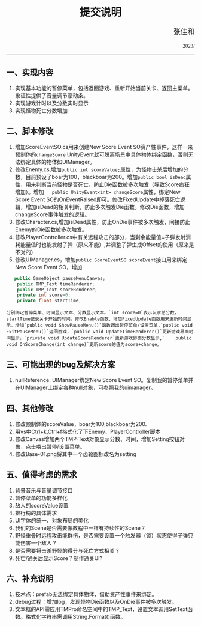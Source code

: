 # <center>提交说明
<p align='right' style="font-size:19px;font-family:华文行楷"> 张佳和</p>
<p align='right'style='font-family:chiller'> 2023/ </p>

 ___ ____   


## 一、实现内容
1. 实现基本功能的暂停菜单，包括返回游戏、重新开始当前关卡、返回主菜单。象征性提供了音量调节滚动条。
2. 实现游戏计时以及分数实时显示
3. 实现怪物死亡分数增加
## 二、脚本修改
1. 增加ScoreEventSO.cs用来创建New Score Event SO资产性事件，这样一来预制体的`changeScore` UnityEvent就可脱离场景中具体物体绑定函数，否则无法绑定具体的物体如UIManager。
2. 修改Enemy.cs,增加`public int scoreValue;`属性，为怪物击杀后增加的分数，目前预设了boar为100，blackboar为200。增加`public bool isDead`属性，用来判断当前怪物是否死亡，防止Die函数被多次触发（导致Score疯狂增加）。增加`   public UnityEvent<int> changeScore`属性，绑定New Score Event SO的OnEventRaised即可。修改FixedUpdate中掉落死亡逻辑，增加isDead的相关判断，防止多次触发Die函数。修改Die函数，增加changeScore事件触发的逻辑。
3. 修改Character.cs,增加isDead属性，防止OnDie事件被多次触发，间接防止Enemy的Die函数被多次触发。
4. 修改PlayerController.cs中有关远程攻击的部分，当剩余能量值=子弹发射消耗能量值时也能发射子弹（原来不能）,并调整子弹生成Offset的使用（原来是不对的）
5. 修改UIManager.cs，增加`public ScoreEventSO scoreEvent`接口用来绑定New Score Event SO，增加
```cs
   public GameObject pauseMenuCanvas;
    public TMP_Text timeRenderer;
    public TMP_Text scoreRenderer;
    private int score=0;
    private float startTime;
```
    分别绑定暂停菜单、时间显示文本、分数显示文本。`int score=0`表示玩家总分数，startTime记录关卡开始的时间。修改Enable函数、增加FixedUpdate函数用来更新时间显示。增加`public void ShowPauseMenu()`函数调出暂停菜单/设置菜单,`public void ExitPauseMenu()`返回游戏，`public void UpdateTimeRenderer()`更新游戏界面时间显示，`private void UpdateScoreRenderer`更新游戏界面分数显示,`    public void OnScoreChange(int change)`更新score的值为score+change。
## 三、可能出现的bug及解决方案
1. nullReference: UIManager绑定New Score Event SO。复制我的暂停菜单并在UIManager上绑定各种null对象，可参照我的uimanager。
## 四、其他修改
1. 修改预制体的scoreValue，boar为100,blackboar为200.
2. 用vs中Ctrl+k,Ctrl+f格式化了下Enemy、PlayerController脚本
3. 修改Canvas增加两个TMP-Text对象显示分数、时间，增加Setting按钮对象，点击唤出暂停/设置菜单。
4. 修改Base-01.png将其中一个齿轮图标改名为setting
## 五、值得考虑的需求
1. 背景音乐与音量调节接口
2. 暂停菜单的功能多样化
3. 敌人的scoreValue设置
4. 排行榜的具体需求
5. UI字体的统一、对象布局的美化
6. 我们的Scene是否需要像教程中一样有持续性的Scene？
7. 野怪重叠时远程攻击能群伤，是否需要设置一个触发器（锁）状态使得子弹只能伤害一个敌人？
8. 是否需要将击杀野怪的得分与死亡方式相关？
9. 死亡/通关后显示Score？制作通关UI?
## 六、补充说明
1. 技术点：prefab无法绑定具体物体，借助资产性事件来绑定。
2. debug过程：增加log，发现怪物Die函数以及OnDie事件被多次触发。
3. 文本框的API需应用TMPro命名空间中的TMP_Text，设置文本调用SetText函数。格式化字符串需调用String.Format()函数。